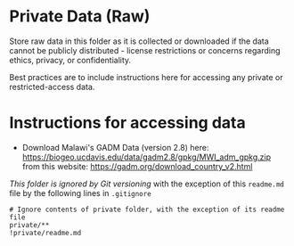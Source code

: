 # Private Data (Raw)
Store raw data in this folder as it is collected or downloaded if the data cannot be publicly distributed - license restrictions or concerns regarding ethics, privacy, or confidentiality.

Best practices are to include instructions here for accessing any private or restricted-access data.

# Instructions for accessing data

- Download Malawi's GADM Data (version 2.8) here: https://biogeo.ucdavis.edu/data/gadm2.8/gpkg/MWI_adm_gpkg.zip from this website: https://gadm.org/download_country_v2.html 

*This folder is ignored by Git versioning* with the exception of this `readme.md` file by the following lines in `.gitignore`

```gitignore
# Ignore contents of private folder, with the exception of its readme file
private/**
!private/readme.md
```
